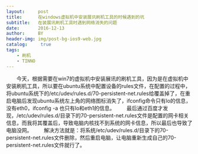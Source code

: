 ```yaml
---
layout:     post
title:      在windows虚拟机中安装展讯刷机工具的时候遇到的坑
subtitle:   在装展讯刷机工具时遇到网络消失的问题
date:       2016-12-13
author:     BY
header-img: img/post-bg-ios9-web.jpg
catalog: 	 true
tags:
    - 刷机
    - TINNO
---
```

&emsp;&emsp;今天，根据需要在win7的虚拟机中安装展讯的刷机工具，因为是在虚拟机中安装刷机工具，所以要在ubuntu系统中配置设备的rules文件，在配置的过程中，将ubuntu系统下的/etc/udev/rules.d/70-persistent-net.rules给覆盖掉了，在重启电脑后发现ubuntu系统左上角的网络图标消失了，ifconfig命令只有lo的信息，没有eth0，ifconfig -a 也只有lo和eth1的信息。
&emsp;&emsp;最后通过百度才发现，/etc/udev/rules.d/目录下的70-persistent-net.rules文件是配置的网卡相关信息，而我将其覆盖后，导致电脑内核找不到系统的网卡信息，所以最后也导致了电脑没网。
&emsp;&emsp;解决方法就是：将系统/etc/udev/rules.d/目录下的70-persistent-net.rules文件删除，然后重启电脑，让电脑重新生成自己的70-persistent-net.rules文件就行了。

